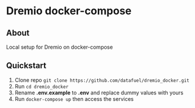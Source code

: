 # Dremio docker-compose

## About
Local setup for Dremio on docker-compose

## Quickstart
1. Clone repo `git clone https://github.com/datafuel/dremio_docker.git`
2. Run `cd dremio_docker`
3. Rename **.env.example** to **.env** and replace dummy values with yours
4. Run `docker-compose up` then access the services